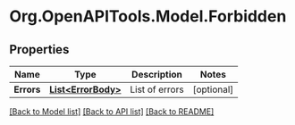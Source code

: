 
# Org.OpenAPITools.Model.Forbidden

## Properties

Name | Type | Description | Notes
------------ | ------------- | ------------- | -------------
**Errors** | [**List&lt;ErrorBody&gt;**](ErrorBody.md) | List of errors | [optional] 

[[Back to Model list]](../README.md#documentation-for-models)
[[Back to API list]](../README.md#documentation-for-api-endpoints)
[[Back to README]](../README.md)

